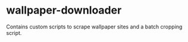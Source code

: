 # wallpaper-downloader
Contains custom scripts to scrape wallpaper sites and a batch cropping script.
